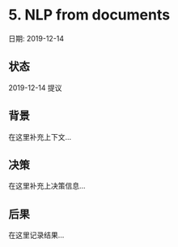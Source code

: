 # 5. NLP from documents

日期: 2019-12-14

## 状态

2019-12-14 提议

## 背景

在这里补充上下文...

## 决策

在这里补充上决策信息...

## 后果

在这里记录结果...
